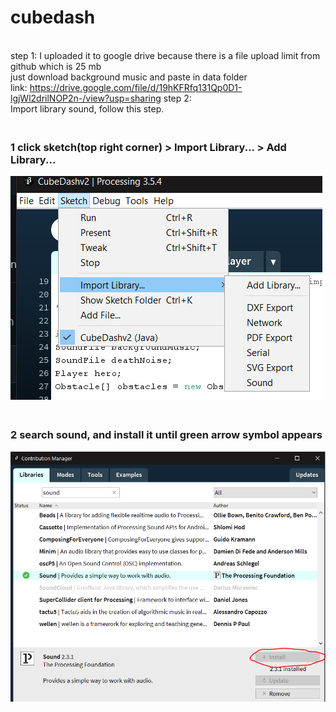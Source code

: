 # cubedash
</br> step 1:
I uploaded it to google drive because there is a file upload limit from github which is 25 mb
</br>just download background music and paste in data folder
</br>link: https://drive.google.com/file/d/19hKFRfq131Qp0D1-lgjWl2drilNOP2n-/view?usp=sharing
step 2:
</br>Import library sound, follow this step.
### </br>1 click sketch(top right corner) > Import Library... > Add Library...
![](https://raw.githubusercontent.com/adefiqri12/cubedash/main/how_to_import_library_sound_1.png)
### </br>2 search sound, and install it until green arrow symbol appears 
![](https://raw.githubusercontent.com/adefiqri12/cubedash/main/how_to_import_library_sound_2.PNG)
